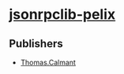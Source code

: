 # [jsonrpclib-pelix](https://pypi.org/project/jsonrpclib-pelix)



## Publishers
- [Thomas.Calmant](https://pypi.org/user/Thomas.Calmant)

